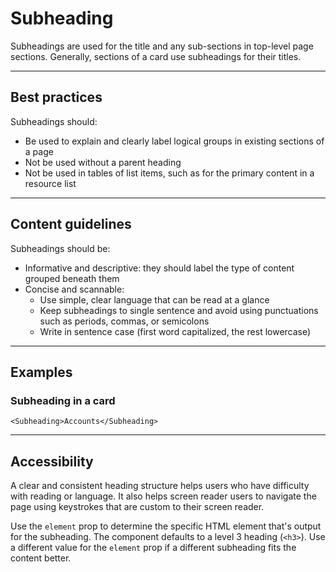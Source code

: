 # Subheading

Subheadings are used for the title and any sub-sections in top-level page sections. Generally, sections of a card use
subheadings for their titles.

---

## Best practices

Subheadings should:

- Be used to explain and clearly label logical groups in existing sections of a page
- Not be used without a parent heading
- Not be used in tables of list items, such as for the primary content in a resource list

---

## Content guidelines

Subheadings should be:

- Informative and descriptive: they should label the type of content grouped beneath them
- Concise and scannable:
  - Use simple, clear language that can be read at a glance
  - Keep subheadings to single sentence and avoid using punctuations such as periods, commas, or semicolons
  - Write in sentence case (first word capitalized, the rest lowercase)

---

## Examples

### Subheading in a card

```vue
<Subheading>Accounts</Subheading>
```

---

## Accessibility

A clear and consistent heading structure helps users who have difficulty with reading or language. It also helps screen
reader users to navigate the page using keystrokes that are custom to their screen reader.

Use the `element` prop to determine the specific HTML element that's output for the subheading. The component defaults
to a level 3 heading (`<h3>`). Use a different value for the `element` prop if a different subheading fits the
content better.
